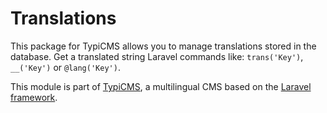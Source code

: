# Translations

This package for TypiCMS allows you to manage translations stored in the database.
Get a translated string Laravel commands like: ``` trans('Key') ```, ``` __('Key') ``` or ``` @lang('Key') ```.

This module is part of [TypiCMS](https://github.com/TypiCMS/Base), a multilingual CMS based on the [Laravel framework](https://github.com/laravel/framework).

